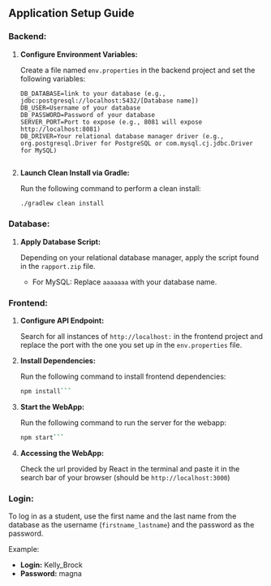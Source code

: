 ## Application Setup Guide

### Backend:

1. **Configure Environment Variables:**

   Create a file named `env.properties` in the backend project and set the following variables:

   ```properties
   DB_DATABASE=link to your database (e.g., jdbc:postgresql://localhost:5432/[Database name])
   DB_USER=Username of your database
   DB_PASSWORD=Password of your database
   SERVER_PORT=Port to expose (e.g., 8081 will expose http://localhost:8081)
   DB_DRIVER=Your relational database manager driver (e.g., org.postgresql.Driver for PostgreSQL or com.mysql.cj.jdbc.Driver for MySQL)

   
2. **Launch Clean Install via Gradle\:**

   Run the following command to perform a clean install:

   ```bash
   ./gradlew clean install

### Database:

1. **Apply Database Script\:**

   Depending on your relational database manager, apply the script found in the `rapport.zip` file.

   - For MySQL: Replace `aaaaaaa` with your database name.
  
### Frontend:

1. **Configure API Endpoint\:**

   Search for all instances of `http://localhost:` in the frontend project and replace the port with the one you set up in the `env.properties` file.

2. **Install Dependencies\:**

   Run the following command to install frontend dependencies:

   ```bash
   npm install```

3. **Start the WebApp\:**

   Run the following command to run the server for the webapp:

   ```bash
   npm start```

4. **Accessing the WebApp\:**

   Check the url provided by React in the terminal and paste it in the search bar of your browser (should be `http://localhost:3000`)


### Login:

To log in as a student, use the first name and the last name from the database as the username (`firstname_lastname`) and the password as the password.

Example:

- **Login:** Kelly_Brock
- **Password:** magna

